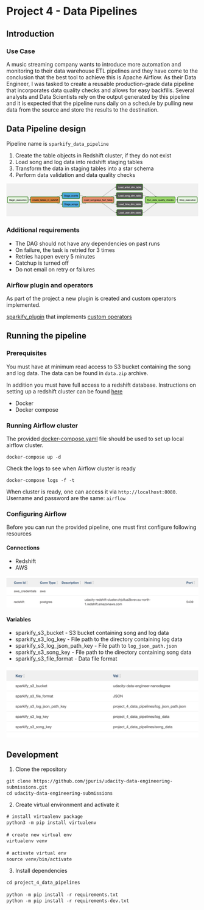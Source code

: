 # Project 4 - Data Pipelines

## Introduction

### Use Case

A music streaming company wants to introduce more automation and monitoring to their data warehouse ETL pipelines and they have come to the conclusion that the best tool to achieve this is Apache Airflow. As their Data Engineer, I was tasked to create a reusable production-grade data pipeline that incorporates data quality checks and allows for easy backfills. Several analysts and Data Scientists rely on the output generated by this pipeline and it is expected that the pipeline runs daily on a schedule by pulling new data from the source and store the results to the destination.

## Data Pipeline design

Pipeline name is `sparkify_data_pipeline`

1. Create the table objects in Redshift cluster, if they do not exist
2. Load song and log data into redshift staging tables
3. Transform the data in staging tables into a star schema
4. Perform data validation and data quality checks

![](images/sparkify_data_pipeline.jpg)

### Additional requirements
- The DAG should not have any dependencies on past runs
- On failure, the task is retried for 3 times
- Retries happen every 5 minutes
- Catchup is turned off
- Do not email on retry or failures

### Airflow plugin and operators

As part of the project a new plugin is created and custom operators implemented.

[sparkify_plugin](airflow/plugins/__init__.py) that implements [custom operators](airflow/plugins/operators/__init__.py)

## Running the pipeline

### Prerequisites

You must have at minimum read access to S3 bucket containing the song and log data. The data can be found in `data.zip` archive.

In addition you must have full access to a redshift database. Instructions on setting up a redshift cluster can be found [here](../aws_service_setup/redshift/README.md)

- Docker
- Docker compose

### Running Airflow cluster

The provided [docker-compose.yaml](docker-compose.yaml) file should be used to set up local airflow cluster.
```shell
docker-compose up -d
```
Check the logs to see when Airflow cluster is ready
```shell
docker-compose logs -f -t
```
When cluster is ready, one can access it via `http://localhost:8080`. Username and password are the same: `airflow`

### Configuring Airflow

Before you can run the provided pipeline, one must first configure following resources

#### Connections
- Redshift
- AWS

![](images/airflow_connections_example.jpg)

#### Variables
- sparkify_s3_bucket - S3 bucket containing song and log data
- sparkify_s3_log_key - File path to the directory containing log data
- sparkify_s3_log_json_path_key - File path to `log_json_path.json`
- sparkify_s3_song_key - File path to the directory containing song data
- sparkify_s3_file_format - Data file format

![](images/airflow_variables_example.jpg)

## Development
1. Clone the repository
```shell
git clone https://github.com/jpuris/udacity-data-engineering-submissions.git
cd udacity-data-engineering-submissions
```
2. Create virtual environment and activate it
```shell
# install virtualenv package
python3 -m pip install virtualenv

# create new virtual env
virtualenv venv

# activate virtual env
source venv/bin/activate
```
3. Install dependencies
```shell
cd project_4_data_pipelines

python -m pip install -r requirements.txt
python -m pip install -r requirements-dev.txt
```
